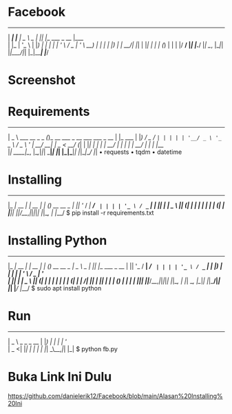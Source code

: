 # Facebook
_____ _       ____        _   _                 ____
|  ___| |__   |  _ \ _   _| |_| |__   ___  _ __ |___ \
| |_  | '_ \  | |_) | | | | __| '_ \ / _ \| '_ \  __) |
|  _| | |_) | |  __/| |_| | |_| | | | (_) | | | |/ __/
|_|   |_.__/  |_|    \__, |\__|_| |_|\___/|_| |_|_____|
                     |___/

# Screenshot










# Requirements
____                  _                               _
|  _ \ ___  __ _ _   _(_)_ __ ___ _ __ ___   ___ _ __ | |_ ___
| |_) / _ \/ _` | | | | | '__/ _ \ '_ ` _ \ / _ \ '_ \| __/ __|
|  _ <  __/ (_| | |_| | | | |  __/ | | | | |  __/ | | | |_\__ \
|_| \_\___|\__, |\__,_|_|_|  \___|_| |_| |_|\___|_| |_|\__|___/
              |_|
   • requests
   • tqdm
   • datetime

# Installing
___           _        _ _ _
|_ _|_ __  ___| |_ __ _| | (_)_ __   __ _
 | || '_ \/ __| __/ _` | | | | '_ \ / _` |
 | || | | \__ \ || (_| | | | | | | | (_| |
|___|_| |_|___/\__\__,_|_|_|_|_| |_|\__, |
                                    |___/
  $ pip install -r requirements.txt

# Installing Python
___           _        _ _ _               ____        _   _
|_ _|_ __  ___| |_ __ _| | (_)_ __   __ _  |  _ \ _   _| |_| |__   ___  _ __
 | || '_ \/ __| __/ _` | | | | '_ \ / _` | | |_) | | | | __| '_ \ / _ \| '_ \
 | || | | \__ \ || (_| | | | | | | | (_| | |  __/| |_| | |_| | | | (_) | | | |
|___|_| |_|___/\__\__,_|_|_|_|_| |_|\__, | |_|    \__, |\__|_| |_|\___/|_| |_|
                                    |___/         |___/
  $ sudo apt install python

# Run
____
|  _ \ _   _ _ __
| |_) | | | | '_ \
|  _ <| |_| | | | |
|_| \_\\__,_|_| |_|
  $ python fb.py

# Buka Link Ini Dulu

  https://github.com/danielerik12/Facebook/blob/main/Alasan%20Installing%20Ini
